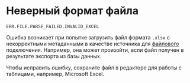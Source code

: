 # Неверный формат файла

`ERR.FILE.PARSE_FAILED.INVALID_EXCEL`

Ошибка возникает при попытке загрузить файл формата `.xlsx` с некорректными метаданными в качестве источника для [файлового](../../operations/connection/create-file.md) подключения. Например, она может произойти, если файл получен в результате экспорта из базы данных.

Чтобы исправить ошибку, сохраните файл в редакторе для работы с таблицами, например, Microsoft Excel.